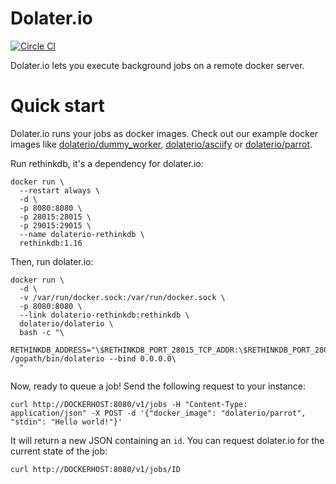 # Dolater.io

[![Circle CI](https://circleci.com/gh/dolaterio/dolaterio.svg?style=svg)](https://circleci.com/gh/dolaterio/dolaterio)

Dolater.io lets you execute background jobs on a remote docker server.

# Quick start

Dolater.io runs your jobs as docker images. Check out our example docker images like [dolaterio/dummy_worker](https://github.com/dolaterio/dummy_worker), [dolaterio/asciify](https://github.com/dolaterio/asciify) or [dolaterio/parrot](https://github.com/dolaterio/parrot).

Run rethinkdb, it's a dependency for dolater.io:
```
docker run \
  --restart always \
  -d \
  -p 8080:8080 \
  -p 28015:28015 \
  -p 29015:29015 \
  --name dolaterio-rethinkdb \
  rethinkdb:1.16
```

Then, run dolater.io:

```
docker run \
  -d \
  -v /var/run/docker.sock:/var/run/docker.sock \
  -p 8080:8080 \
  --link dolaterio-rethinkdb:rethinkdb \
  dolaterio/dolaterio \
  bash -c "\
    RETHINKDB_ADDRESS="\$RETHINKDB_PORT_28015_TCP_ADDR:\$RETHINKDB_PORT_28015_TCP_PORT" /gopath/bin/dolaterio --bind 0.0.0.0\
  "
```

Now, ready to queue a job! Send the following request to your instance:
```
curl http://DOCKERHOST:8080/v1/jobs -H "Content-Type: application/json" -X POST -d '{"docker_image": "dolaterio/parrot", "stdin": "Hello world!"}'
```

It will return a new JSON containing an `id`. You can request dolater.io for the current state of the job:

```
curl http://DOCKERHOST:8080/v1/jobs/ID
```
